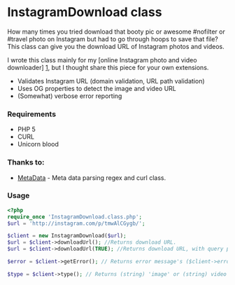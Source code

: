 # InstagramDownload class

How many times you tried download that booty pic or awesome #nofilter or #travel photo on Instagram but had to go through hoops to save that file? This class can give you the download URL of Instagram photos and videos.

I wrote this class mainly for my [online Instagram photo and video downloader] [1], but I thought share this piece for your own extensions.

  - Validates Instagram URL (domain validation, URL path validation)
  - Uses OG properties to detect the image and video URL
  - (Somewhat) verbose error reporting
  

### Requirements
* PHP 5
* CURL
* Unicorn blood


### Thanks to:
* [MetaData][2] - Meta data parsing regex and curl class.

### Usage

```php
<?php
require_once 'InstagramDownload.class.php';
$url = 'http://instagram.com/p/tmwAlCGygb/';

$client = new InstagramDownload($url);
$url = $client->downloadUrl(); //Returns download URL.
$url = $client->downloadUrl(TRUE); //Returns download URL, with query parameters that downloads the image directly to browser.

$error = $client->getError(); // Returns error message's ($client->error_code) text error, if an error occurred.

$type = $client->type(); // Returns (string) 'image' or (string) video if an image or video was sucessfully extracted

```


[1]:https://downloadgram.com
[2]:https://github.com/baj84/MetaData

